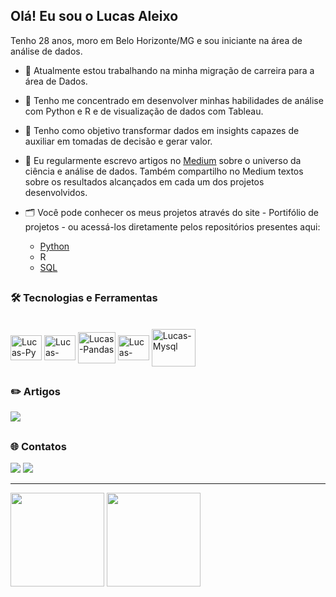 ## Olá! Eu sou o Lucas Aleixo

Tenho 28 anos, moro em Belo Horizonte/MG e sou iniciante na área de análise de dados.
- 🔭 Atualmente estou trabalhando na minha migração de carreira para a área de Dados.
- 🌱 Tenho me concentrado em desenvolver minhas habilidades de análise com Python e R e de visualização de dados com Tableau.
- 👯 Tenho como objetivo transformar dados em insights capazes de auxiliar em tomadas de decisão e gerar valor.
- 📝 Eu regularmente escrevo artigos no [Medium](https://medium.com/@lucasaleixopiresreis) sobre o universo da ciência e análise de dados. Também compartilho no Medium textos sobre os resultados alcançados em cada um dos projetos desenvolvidos. 
- 🗂️ Você pode conhecer os meus projetos através do site - Portifólio de projetos - ou acessá-los diretamente pelos repositórios presentes aqui:

  - [Python](https://github.com/LucasAleixoPiresReis/Python_DataAnalysis_Visualization_Projects) 
  - R
  - [SQL](https://github.com/LucasAleixoPiresReis/SQL_DataAnalysis_Visualization_Projects)


##
### 🛠️ Tecnologias e Ferramentas
<div style="display: inline_block"><br>
  <img align="center" alt="Lucas-Py" height="40" width="50" src="https://cdn.jsdelivr.net/gh/devicons/devicon/icons/python/python-original.svg" />
  <img align="center" alt="Lucas-Jupyter" height="40" width="50" src="https://cdn.jsdelivr.net/gh/devicons/devicon/icons/jupyter/jupyter-original-wordmark.svg" />
  <img align="center" alt="Lucas-Pandas" height="50" width="60" src="https://cdn.jsdelivr.net/gh/devicons/devicon/icons/pandas/pandas-original-wordmark.svg" />
  <img align="center" alt="Lucas-Numpy" height="40" width="50" src="https://cdn.jsdelivr.net/gh/devicons/devicon/icons/numpy/numpy-original.svg" />
 <img align="center" alt="Lucas-Mysql" height="60" width="70" src="https://cdn.jsdelivr.net/gh/devicons/devicon/icons/mysql/mysql-original-wordmark.svg" />
</div>

##
### ✏️ Artigos
 <a href="https://medium.com/@lucasaleixopiresreis" target="_blank"><img src="https://img.shields.io/badge/Medium-12100E?style=for-the-badge&logo=medium&logoColor=white" target="_blank"></a> 

##
### 🌐 Contatos
<div> 
  <a href="https://www.linkedin.com/in/lucas-aleixo-reis" target="_blank"><img src="https://img.shields.io/badge/-LinkedIn-%230077B5?style=for-the-badge&logo=linkedin&logoColor=white" target="_blank"></a> 
<a href = "mailto:lucasaleixopiresreis@gmail.com"><img src="https://img.shields.io/badge/Gmail-D14836?style=for-the-badge&logo=gmail&logoColor=white" target="_blank"></a>

<!--
Discord - <a href="https://discord.gg/wagxzStdcR" target="_blank"><img src="https://img.shields.io/badge/Discord-7289DA?style=for-the-badge&logo=discord&logoColor=white" target="_blank"></a> 
Slack - https://img.shields.io/badge/Slack-4A154B?style=for-the-badge&logo=slack&logoColor=white
Zoom - https://img.shields.io/badge/Zoom-2D8CFF?style=for-the-badge&logo=zoom&logoColor=white
-->

---

<div>
   <img height="150em" src="https://github-readme-stats.vercel.app/api?username=LucasAleixoPiresReis&show_icons=true&theme=tokyonight"/>
 <img height="150em" src="https://github-readme-stats.vercel.app/api/top-langs/?username=LucasAleixoPiresReis&layout=compact&theme=tokyonight"/>
  </div>
